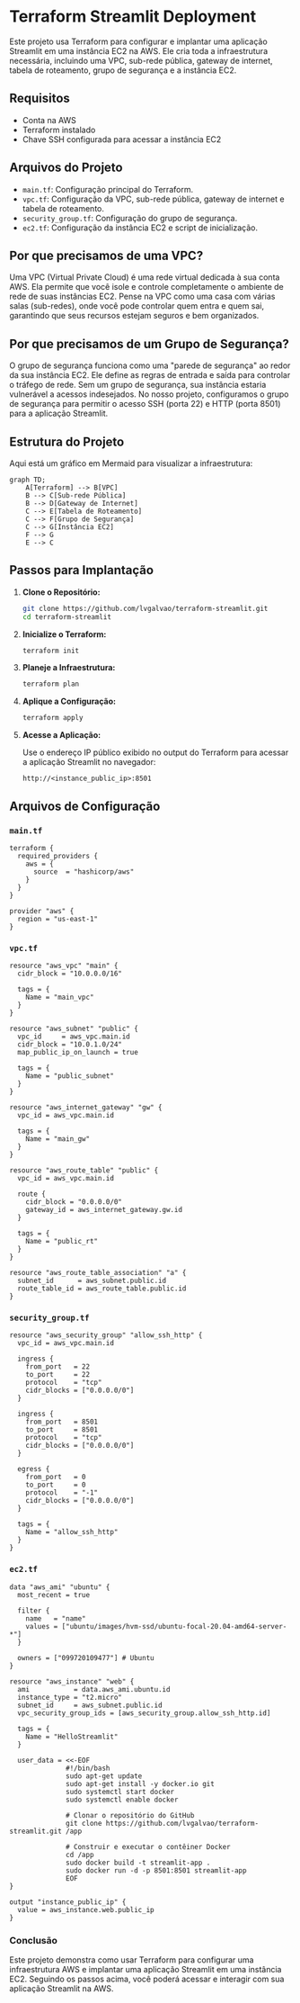 # Terraform Streamlit Deployment

Este projeto usa Terraform para configurar e implantar uma aplicação Streamlit em uma instância EC2 na AWS. Ele cria toda a infraestrutura necessária, incluindo uma VPC, sub-rede pública, gateway de internet, tabela de roteamento, grupo de segurança e a instância EC2.

## Requisitos

- Conta na AWS
- Terraform instalado
- Chave SSH configurada para acessar a instância EC2

## Arquivos do Projeto

- `main.tf`: Configuração principal do Terraform.
- `vpc.tf`: Configuração da VPC, sub-rede pública, gateway de internet e tabela de roteamento.
- `security_group.tf`: Configuração do grupo de segurança.
- `ec2.tf`: Configuração da instância EC2 e script de inicialização.

## Por que precisamos de uma VPC?

Uma VPC (Virtual Private Cloud) é uma rede virtual dedicada à sua conta AWS. Ela permite que você isole e controle completamente o ambiente de rede de suas instâncias EC2. Pense na VPC como uma casa com várias salas (sub-redes), onde você pode controlar quem entra e quem sai, garantindo que seus recursos estejam seguros e bem organizados.

## Por que precisamos de um Grupo de Segurança?

O grupo de segurança funciona como uma "parede de segurança" ao redor da sua instância EC2. Ele define as regras de entrada e saída para controlar o tráfego de rede. Sem um grupo de segurança, sua instância estaria vulnerável a acessos indesejados. No nosso projeto, configuramos o grupo de segurança para permitir o acesso SSH (porta 22) e HTTP (porta 8501) para a aplicação Streamlit.

## Estrutura do Projeto

Aqui está um gráfico em Mermaid para visualizar a infraestrutura:

```mermaid
graph TD;
    A[Terraform] --> B[VPC]
    B --> C[Sub-rede Pública]
    B --> D[Gateway de Internet]
    C --> E[Tabela de Roteamento]
    C --> F[Grupo de Segurança]
    C --> G[Instância EC2]
    F --> G
    E --> C
```

## Passos para Implantação

1. **Clone o Repositório:**

   ```sh
   git clone https://github.com/lvgalvao/terraform-streamlit.git
   cd terraform-streamlit
   ```

2. **Inicialize o Terraform:**

   ```sh
   terraform init
   ```

3. **Planeje a Infraestrutura:**

   ```sh
   terraform plan
   ```

4. **Aplique a Configuração:**

   ```sh
   terraform apply
   ```

5. **Acesse a Aplicação:**

   Use o endereço IP público exibido no output do Terraform para acessar a aplicação Streamlit no navegador:

   ```
   http://<instance_public_ip>:8501
   ```

## Arquivos de Configuração

### `main.tf`

```hcl
terraform {
  required_providers {
    aws = {
      source  = "hashicorp/aws"
    }
  }
}

provider "aws" {
  region = "us-east-1"
}
```

### `vpc.tf`

```hcl
resource "aws_vpc" "main" {
  cidr_block = "10.0.0.0/16"

  tags = {
    Name = "main_vpc"
  }
}

resource "aws_subnet" "public" {
  vpc_id     = aws_vpc.main.id
  cidr_block = "10.0.1.0/24"
  map_public_ip_on_launch = true

  tags = {
    Name = "public_subnet"
  }
}

resource "aws_internet_gateway" "gw" {
  vpc_id = aws_vpc.main.id

  tags = {
    Name = "main_gw"
  }
}

resource "aws_route_table" "public" {
  vpc_id = aws_vpc.main.id

  route {
    cidr_block = "0.0.0.0/0"
    gateway_id = aws_internet_gateway.gw.id
  }

  tags = {
    Name = "public_rt"
  }
}

resource "aws_route_table_association" "a" {
  subnet_id      = aws_subnet.public.id
  route_table_id = aws_route_table.public.id
}
```

### `security_group.tf`

```hcl
resource "aws_security_group" "allow_ssh_http" {
  vpc_id = aws_vpc.main.id

  ingress {
    from_port   = 22
    to_port     = 22
    protocol    = "tcp"
    cidr_blocks = ["0.0.0.0/0"]
  }

  ingress {
    from_port   = 8501
    to_port     = 8501
    protocol    = "tcp"
    cidr_blocks = ["0.0.0.0/0"]
  }

  egress {
    from_port   = 0
    to_port     = 0
    protocol    = "-1"
    cidr_blocks = ["0.0.0.0/0"]
  }

  tags = {
    Name = "allow_ssh_http"
  }
}
```

### `ec2.tf`

```hcl
data "aws_ami" "ubuntu" {
  most_recent = true

  filter {
    name   = "name"
    values = ["ubuntu/images/hvm-ssd/ubuntu-focal-20.04-amd64-server-*"]
  }

  owners = ["099720109477"] # Ubuntu
}

resource "aws_instance" "web" {
  ami           = data.aws_ami.ubuntu.id
  instance_type = "t2.micro"
  subnet_id     = aws_subnet.public.id
  vpc_security_group_ids = [aws_security_group.allow_ssh_http.id]

  tags = {
    Name = "HelloStreamlit"
  }

  user_data = <<-EOF
              #!/bin/bash
              sudo apt-get update
              sudo apt-get install -y docker.io git
              sudo systemctl start docker
              sudo systemctl enable docker

              # Clonar o repositório do GitHub
              git clone https://github.com/lvgalvao/terraform-streamlit.git /app

              # Construir e executar o contêiner Docker
              cd /app
              sudo docker build -t streamlit-app .
              sudo docker run -d -p 8501:8501 streamlit-app
              EOF
}

output "instance_public_ip" {
  value = aws_instance.web.public_ip
}
```

### Conclusão

Este projeto demonstra como usar Terraform para configurar uma infraestrutura AWS e implantar uma aplicação Streamlit em uma instância EC2. Seguindo os passos acima, você poderá acessar e interagir com sua aplicação Streamlit na AWS.
